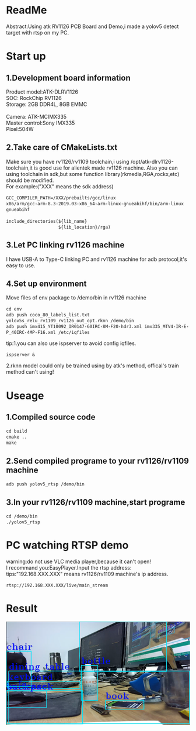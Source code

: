 # ReadMe
Abstract:Using atk RV1126 PCB Board and Demo,i made a yolov5 detect target with rtsp on my PC.

# Start up
## 1.Development board information<br>
Product model:ATK-DLRV1126<br>
SOC: RockChip RV1126<br>
Storage: 2GB DDR4L, 8GB EMMC<br><br>
Camera: ATK-MCIMX335<br>
Master control:Sony IMX335<br>
Pixel:504W<br>


## 2.Take care of CMakeLists.txt<br>
Make sure you have rv1126/rv1109 toolchain,i using /opt/atk-dlrv1126-toolchain,it is good use for alientek made rv1126 machine.
Also you can using toolchain in sdk,but some function library(rkmedia,RGA,rockx,etc) should be modified.<br>
For example:("XXX" means the sdk address)<br>
```
GCC_COMPILER_PATH=/XXX/prebuilts/gcc/linux
x86/arm/gcc-arm-8.3-2019.03-x86_64-arm-linux-gnueabihf/bin/arm-linux
gnueabihf

include_directories(${lib_name}
                    ${lib_location}/rga)
```

## 3.Let PC linking rv1126 machine
I have USB-A to Type-C linking PC and rv1126 machine for adb protocol,it's easy to use.<br>

## 4.Set up environment
Move files of env package to /demo/bin in rv1126 machine<br>
```
cd env
adb push coco_80_labels_list.txt yolov5s_relu_rv1109_rv1126_out_opt.rknn /demo/bin
adb push imx415_YT10092_IR0147-60IRC-8M-F20-hdr3.xml imx335_MTV4-IR-E-P_40IRC-4MP-F16.xml /etc/iqfiles
```
tip:1.you can also use ispserver to avoid config iqfiles.<br>
```
ispserver &
```
2.rknn model could only be trained using by atk's method, offical's train method can't using!

# Useage
## 1.Compiled source code
```
cd build
cmake ..
make
```

## 2.Send compiled programe to your rv1126/rv1109 machine
```
adb push yolov5_rtsp /demo/bin
```

## 3.In your rv1126/rv1109 machine,start programe
```
cd /demo/bin
./yolov5_rtsp
```

# PC watching RTSP demo
warning:do not use VLC media player,because it can't open!<br>
I recommand you:EasyPlayer.Input the rtsp address:<br>
tips:"192.168.XXX.XXX" means rv1126/rv1109 machine's ip address.<br>
```
rtsp://192.168.XXX.XXX/live/main_stream
```

# Result
![result](result.png)
